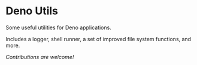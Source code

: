 # Deno Utils

Some useful utilities for Deno applications.

Includes a logger, shell runner, a set of improved file system functions, and more.

_Contributions are welcome!_
